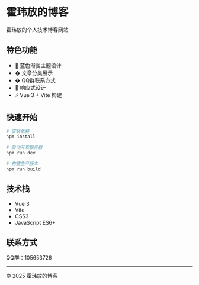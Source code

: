# 霍玮放的博客

霍玮放的个人技术博客网站

## 特色功能

- 🎨 蓝色渐变主题设计
- � 文章分类展示
- � QQ群联系方式
- 📱 响应式设计
- ⚡ Vue 3 + Vite 构建

## 快速开始

```bash
# 安装依赖
npm install

# 启动开发服务器
npm run dev

# 构建生产版本
npm run build
```

## 技术栈

- Vue 3
- Vite
- CSS3
- JavaScript ES6+

## 联系方式

QQ群：105653726

---

© 2025 霍玮放的博客